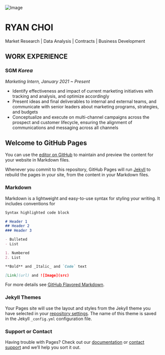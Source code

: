 ![Image]("Ryan_square.jpg")



# RYAN CHOI
Market Research | Data Analysis | Contracts | Business Development
## WORK EXPERIENCE
### SGM _Korea_
_Marketing Intern, January 2021 ~ Present_
- Identify effectiveness and impact of current marketing initiatives with tracking and analysis, and optimize accordingly
- Present ideas and final deliverables to internal and external teams, and communicate with senior leaders about marketing programs, strategies, and budgets
- Conceptualize and execute on multi-channel campaigns across the prospect and customer lifecycle, ensuring the alignment of communications and messaging across all channels



## Welcome to GitHub Pages

You can use the [editor on GitHub](https://github.com/ryanjungmin/Alva_Von/edit/gh-pages/index.md) to maintain and preview the content for your website in Markdown files.

Whenever you commit to this repository, GitHub Pages will run [Jekyll](https://jekyllrb.com/) to rebuild the pages in your site, from the content in your Markdown files.

### Markdown

Markdown is a lightweight and easy-to-use syntax for styling your writing. It includes conventions for

```markdown
Syntax highlighted code block

# Header 1
## Header 2
### Header 3

- Bulleted
- List

1. Numbered
2. List

**Bold** and _Italic_ and `Code` text

[Link](url) and ![Image](src)
```

For more details see [GitHub Flavored Markdown](https://guides.github.com/features/mastering-markdown/).

### Jekyll Themes

Your Pages site will use the layout and styles from the Jekyll theme you have selected in your [repository settings](https://github.com/ryanjungmin/Alva_Von/settings/pages). The name of this theme is saved in the Jekyll `_config.yml` configuration file.

### Support or Contact

Having trouble with Pages? Check out our [documentation](https://docs.github.com/categories/github-pages-basics/) or [contact support](https://support.github.com/contact) and we’ll help you sort it out.
